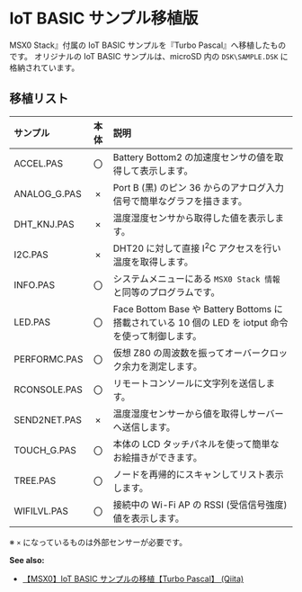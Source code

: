 ﻿# IoT BASIC サンプル移植版
MSX0 Stack』付属の IoT BASIC サンプルを『Turbo Pascal』へ移植したものです。
オリジナルの IoT BASIC サンプルは、microSD 内の `DSK\SAMPLE.DSK` に格納されています。

## 移植リスト

| サンプル | 本体 | 説明|
|:---|:---:|:---|
| ACCEL.PAS | 〇 | Battery Bottom2 の加速度センサの値を取得して表示します。 |
| ANALOG_G.PAS | × | Port B (黒) のピン 36 からのアナログ入力信号で簡単なグラフを描きます。 |
| DHT_KNJ.PAS | × | 温度湿度センサから取得した値を表示します。 |
| I2C.PAS | × | DHT20 に対して直接 I<sup>2</sup>C アクセスを行い温度を取得します。 |
| INFO.PAS | 〇 | システムメニューにある `MSX0 Stack 情報` と同等のプログラムです。 |
| LED.PAS | 〇 | Face Bottom Base や Battery Bottoms に搭載されている 10 個の LED を iotput 命令を使って制御します。 |
| PERFORMC.PAS | 〇 | 仮想 Z80 の周波数を振ってオーバークロック余力を測定します。 |
| RCONSOLE.PAS | 〇 | リモートコンソールに文字列を送信します。 |
| SEND2NET.PAS | × | 温度湿度センサーから値を取得しサーバーへ送信します。 |
| TOUCH_G.PAS | 〇 | 本体の LCD タッチパネルを使って簡単なお絵描きができます。 |
| TREE.PAS | 〇 | ノードを再帰的にスキャンしてリスト表示します。 |
| WIFILVL.PAS | 〇 | 接続中の Wi-Fi AP の RSSI (受信信号強度) 値を表示します。 |

※ `×` になっているものは外部センサーが必要です。


**See also:**

 - [【MSX0】IoT BASIC サンプルの移植【Turbo Pascal】 (Qiita)](https://qiita.com/ht_deko/items/2362488c5c99aec4afbf)
 
